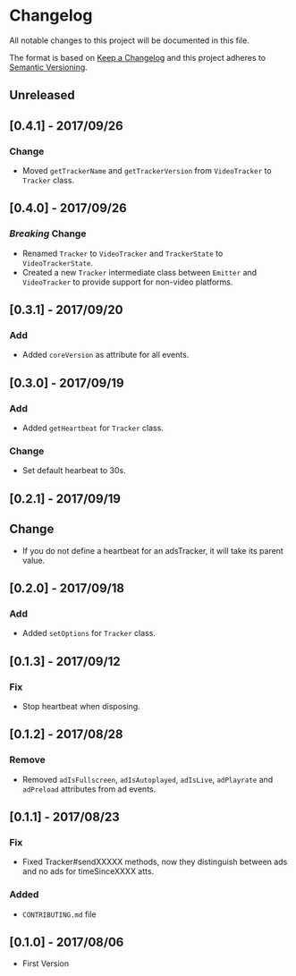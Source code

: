 # Changelog
All notable changes to this project will be documented in this file.

The format is based on [Keep a Changelog](http://keepachangelog.com/en/1.0.0/)
and this project adheres to [Semantic Versioning](http://semver.org/spec/v2.0.0.html).

## Unreleased

## [0.4.1] - 2017/09/26
### Change
- Moved `getTrackerName` and `getTrackerVersion` from `VideoTracker` to `Tracker` class.

## [0.4.0] - 2017/09/26
### *Breaking* Change
- Renamed `Tracker` to `VideoTracker` and `TrackerState` to `VideoTrackerState`.
- Created a new `Tracker` intermediate class between `Emitter` and `VideoTracker` to provide support for non-video platforms.

## [0.3.1] - 2017/09/20
### Add
- Added `coreVersion` as attribute for all events.

## [0.3.0] - 2017/09/19
### Add
- Added `getHeartbeat` for `Tracker` class.

### Change
- Set default hearbeat to 30s.

## [0.2.1] - 2017/09/19
## Change
- If you do not define a heartbeat for an adsTracker, it will take its parent value.

## [0.2.0] - 2017/09/18
### Add
- Added `setOptions` for `Tracker` class.

## [0.1.3] - 2017/09/12
### Fix
- Stop heartbeat when disposing.

## [0.1.2] - 2017/08/28
### Remove
- Removed `adIsFullscreen`, `adIsAutoplayed`, `adIsLive`, `adPlayrate` and `adPreload` attributes from ad events.

## [0.1.1] - 2017/08/23
### Fix
- Fixed Tracker#sendXXXXX methods, now they distinguish between ads and no ads for timeSinceXXXX atts.

### Added
- `CONTRIBUTING.md` file

## [0.1.0] - 2017/08/06
- First Version